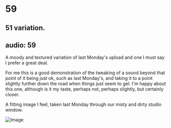 # 59
## 51 variation.
audio: 59
---
A moody and textured variation of last Monday's upload and one I must say I prefer a great deal.

For me this is a good demonstration of the tweaking of a sound beyond that point of it being just ok, such as last Monday's, and taking it to a point slightly further down the road when things just seem to gel. I'm happy about this one, although is it my taste, perhaps not, perhaps slightly, but certainly closer.

A fitting image I feel, taken last Monday through our misty and dirty studio window. 

![Image](/assets/img/Snd-59.jpg)